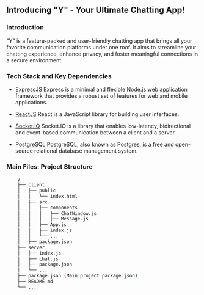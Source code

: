 Introducing "Y" - Your Ultimate Chatting App!
-----

### Introduction

"Y" is a feature-packed and user-friendly chatting app that brings all your favorite communication platforms under one roof. It aims to streamline your chatting experience, enhance privacy, and foster meaningful connections in a secure environment.

### Tech Stack and Key Dependencies

- [ExpressJS](https://expressjs.com/) Express is a minimal and flexible Node.js web application framework that provides a robust set of features for web and mobile applications.  

- [ReactJS](https://react.dev/) React is a JavaScript library for building user interfaces.

- [Socket.IO](https://socket.io/) Socket.IO is a library that enables low-latency, bidirectional and event-based communication between a client and a server.

- [PostgreSQL](https://www.postgresql.org/) PostgreSQL, also known as Postgres, is a free and open-source relational database management system.

### Main Files: Project Structure

  ```sh
      y
      ├── client
      │   ├── public
      │   │   └── index.html
      │   ├── src
      │   │   ├── components
      │   │   │   ├── ChatWindow.js
      │   │   │   ├── Message.js
      │   │   ├── App.js
      │   │   ├── index.js
      │   │   └── ...
      │   ├── package.json
      ├── server
      │   ├── index.js
      │   ├── chat.js
      │   ├── package.json
      │   └── ...
      ├── package.json (Main project package.json)
      ├── README.md
      └── ...
  ```


